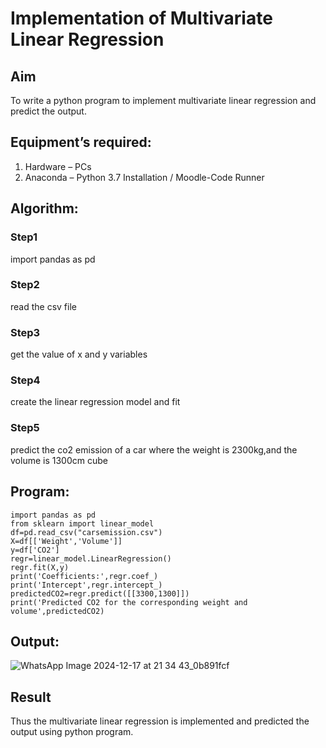 # Implementation of Multivariate Linear Regression
## Aim
To write a python program to implement multivariate linear regression and predict the output.
## Equipment’s required:
1.	Hardware – PCs
2.	Anaconda – Python 3.7 Installation / Moodle-Code Runner
## Algorithm:
### Step1
import pandas as pd

### Step2
read the csv file

### Step3
get the value of x and y variables

### Step4
create the linear regression model and fit

### Step5
predict the co2 emission of a car where the weight is 2300kg,and the volume is 1300cm cube

## Program:
```
import pandas as pd
from sklearn import linear_model
df=pd.read_csv("carsemission.csv")
X=df[['Weight','Volume']]
y=df['CO2']
regr=linear_model.LinearRegression()
regr.fit(X,y)
print('Coefficients:',regr.coef_)
print('Intercept',regr.intercept_)
predictedCO2=regr.predict([[3300,1300]])
print('Predicted CO2 for the corresponding weight and volume',predictedCO2)

```
## Output:
![WhatsApp Image 2024-12-17 at 21 34 43_0b891fcf](https://github.com/user-attachments/assets/2311594f-6fc6-48fc-8cb1-c3a794e392a0)

## Result
Thus the multivariate linear regression is implemented and predicted the output using python program.
